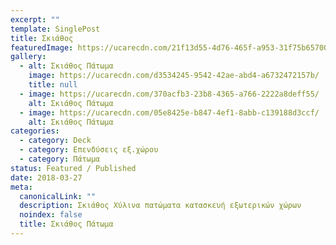```yaml
---
excerpt: ""
template: SinglePost
title: Σκιάθος
featuredImage: https://ucarecdn.com/21f13d55-4d76-465f-a953-31f75b65700a/
gallery:
  - alt: Σκιάθος Πάτωμα
    image: https://ucarecdn.com/d3534245-9542-42ae-abd4-a6732472157b/
    title: null
  - image: https://ucarecdn.com/370acfb3-23b8-4365-a766-2222a8deff55/
    alt: Σκιάθος Πάτωμα
  - image: https://ucarecdn.com/05e8425e-b847-4ef1-8abb-c139188d3ccf/
    alt: Σκιάθος Πάτωμα
categories:
  - category: Deck
  - category: Επενδύσεις εξ.χώρου
  - category: Πάτωμα
status: Featured / Published
date: 2018-03-27
meta:
  canonicalLink: ""
  description: Σκιάθος Χύλινα πατώματα κατασκευή εξωτερικών χώρων
  noindex: false
  title: Σκιάθος Πάτωμα
---
```


